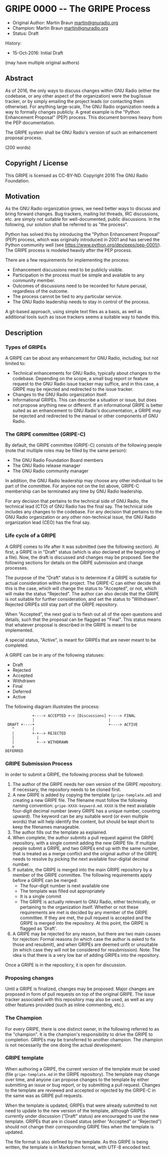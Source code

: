 # GRIPE 0000 -- The GRIPE Process

- Original Author: Martin Braun <martin@gnuradio.org>
- Champion: Martin Braun <martin@gnuradio.org>
- Status: Draft

History:
- 15-Oct-2016: Initial Draft

(may have multiple original authors)

## Abstract

As of 2016, the only ways to discuss changes within GNU Radio (either the
codebase, or any other aspect of the organization) were the bug/issue tracker,
or by simply emailing the project leads (or contacting them otherwise).
For anything large-scale, The GNU Radio organization needs a way to formally
changes publicly. A great example is the "Python Enhancement Proposal" (PEP)
process. This document borrows heavy from the PEP documentation.

The GRIPE system shall be GNU Radio's version of such an enhancement proposal
process.

(200 words)

## Copyright / License

This GRIPE is licensed as CC-BY-ND.
Copyright 2016 The GNU Radio Foundation.

## Motivation

As the GNU Radio organization grows, we need better ways to discuss and bring
forward changes. Bug trackers, mailing list threads, IRC discussions, etc. are
simply not suitable for well-documented, public discussions. In the following,
our solution shall be referred to as "the process".

Python has solved this by introducing the "Python Enhancement Proposal" (PEP)
process, which was originally introduced in 2001 and has served the Python
community well (see https://www.python.org/dev/peps/pep-0001/).
The GRIPE process is modeled heavily after the PEP process.

There are a few requirements for implementing the process:
- Enhancement discussions need to be publicly visible.
- Participation in the process must be simple and available to any community
  member.
- Outcomes of discussions need to be recorded for future perusal, regardless
  of the outcome.
- The process cannot be tied to any particular service.
- The GNU Radio leadership needs to stay in control of the process.

A git-based approach, using simple text files as a basis, as well as additional
tools such as issue trackers seems a suitable way to handle this.

## Description

### Types of GRIPEs

A GRIPE can be about any enhancement for GNU Radio, including, but not limited
to:

- Technical enhancements for GNU Radio, typically about changes to the
  codebase. Depending on the scope, a small bug report or feature request to
  the GNU Radio issue tracker may suffice, and in this case, a GRIPE may be
  rejected and redirected to the issue tracker.
- Changes to the GNU Radio organization itself.
- Informational GRIPEs. This can describe a situation or issue, but does not
  propose anything new or different. If an informational GRIPE is better
  suited as an enhancement to GNU Radio's documentation, a GRIPE may be
  rejected and redirected to the manual or other components of GNU Radio.

### The GRIPE committee (GRIPE-C)

By default, the GRIPE committee (GRIPE-C) consists of the following people
(note that multiple roles may be filled by the same person):

- The GNU Radio Foundation Board members
- The GNU Radio release manager
- The GNU Radio community manager

In addition, the GNU Radio leadership may choose any other individual to be
part of the committee. For anyone not on the list above, GRIPE-C membership
can be terminated any time by GNU Radio leadership.

For any decision that pertains to the technical side of GNU Radio, the
technical lead (CTO) of GNU Radio has the final say. The technical side
includes any changes to the codebase.
For any decision that pertains to the GNU Radio organization or any other
non-technical issue, the GNU Radio organization lead (CEO) has the final say.


### Life cycle of a GRIPE

A GRIPE comes to life after it was submitted (see the following section). At
first, a GRIPE is in "Draft" status (which is also declared at the beginning of
a file). Now, the draft is discussed and changes may be proposed. See the
following sections for details on the GRIPE submission and change processes.

The purpose of the "Draft" status is to determine if a GRIPE is suitable for
actual consideration within the project. The GRIPE-C can either decide that
this is the case, which will change the status to "Accepted", or not, which
will make the status "Rejected". The author can also decide that the GRIPE is
not suitable for further consideration, and set the status to "Withdrawn".
Rejected GRIPEs still stay part of the GRIPE repository.

When "Accepted", the next goal is to flesh out all of the open questions and
details, such that the proposal can be flagged as "Final". This status means
that whatever proposal is described in the GRIPE is meant to be implemented.

A special status, "Active", is meant for GRIPEs that are never meant to be
completed.

A GRIPE can be in any of the following statuses:

- Draft
- Rejected
- Accepted
- Withdrawn
- Final
- Deferred
- Active

The following diagram illustrates the process:
```
            +----> ACCEPTED +-> [Discussions] +----> FINAL
            |                                 |
 DRAFT +----+                                 +----> ACTIVE
   ^        |
   |        +-+--> REJECTED
   |          |
   |          +--> WITHDRAWN
   v
DEFERRED
```


### GRIPE Submission Process

In order to submit a GRIPE, the following process shall be followed:

1. The author of the GRIPE needs her own version of the GRIPE repository.
   If necessary, the repository needs to be cloned first.
2. A new GRIPE is added by copying the template (`gripe-template.md`) and
   creating a new GRIPE file. The filename must follow the following naming
   convention: `gripe-XXXX-keyword.md`. `XXXX` is the next available
   four-digit decimal number (every GRIPE has a unique number, counting upward).
   The keyword can be any suitable word (or even multiple words) that
   will help identify the content, but should be kept short to keep the
   filenames manageable.
3. The author fills out the template as explained.
4. When complete, the author submits a pull request against the GRIPE
   repository, with a single commit adding the new GRIPE file.
   If multiple people submit a GRIPE, and two GRIPEs end up with the same
   number, that is treated as a merge conflict and the original author of the
   GRIPE needs to resolve by picking the next available four-digital decimal
   number.
5. If suitable, the GRIPE is merged into the main GRIPE repository by a member
   of the GRIPE committee. The following requirements apply before a GRIPE can
   be merged:
   - The four-digit number is next available one
   - The template was filled out appropriately
   - It is a single commit
   - The GRIPE is actually relevant to GNU Radio, either technically, or
     pertaining to the organization itself.
   Whether or not these requirements are met is decided by any member of the
   GRIPE committee. If they are met, the pull request is accepted and the GRIPE
   is merged into the repository. At this point, the GRIPE is flagged as
   'Draft'.
6. A GRIPE may be rejected for any reason, but there are two main causes
   for rejection: Formal reasons (in which case the author is asked to fix
   those and resubmit), and when GRIPEs are deemed unfit or unsuitable (in
   which case they will not be considered for resubmission).
   Note: The idea is that there is a very low bar of adding GRIPEs into the
   repository.

Once a GRIPE is in the repository, it is open for discussion.

### Proposing changes

Until a GRIPE is finalized, changes may be proposed. Major changes are proposed
in form of pull requests on top of the original GRIPE. The issue tracker
associated with this repository may also be used, as well as any other features
provided (such as inline commenting, etc.).

### The Champion

For every GRIPE, there is one distinct owner, in the following referred to as
the "champion". It is the champion's responsibility to drive the GRIPE to
completion. GRIPEs may be transferred to another champion. The champion is not
necessarily the one doing the actual development.

### GRIPE template

When authoring a GRIPE, the current version of the template must be used
(file `gripe-template.md` in the GRIPE repository).
The template may change over time, and anyone can propose changes to the
template by either submitting an issue or bug report, or by submitting a
pull request. Changes to the template are reviewed and accepted or rejected
by the GRIPE-C in the same was as GRIPE pull requests.

When the template is updated, GRIPEs that were already submitted to not need
to update to the new version of the template, although GRIPEs currently under
discussion ("Draft" status) are encouraged to use the new template.
GRIPEs that are in closed status (either "Accepted" or "Rejected") should not
change their corresponding GRIPE files when the template is updated.

The file format is also defined by the template. As this GRIPE is being
written, the template is in Markdown format, with UTF-8 encoded text.

